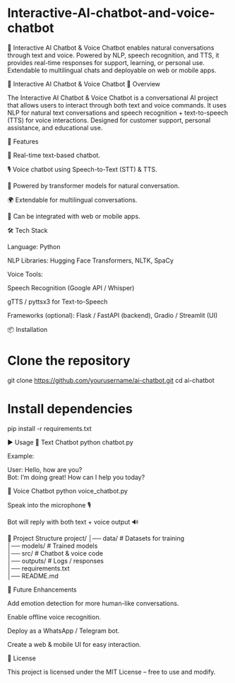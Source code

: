 # Interactive-AI-chatbot-and-voice-chatbot
🤖 Interactive AI Chatbot &amp; Voice Chatbot enables natural conversations through text and voice. Powered by NLP, speech recognition, and TTS, it provides real-time responses for support, learning, or personal use. Extendable to multilingual chats and deployable on web or mobile apps.

🤖 Interactive AI Chatbot & Voice Chatbot
📖 Overview

The Interactive AI Chatbot & Voice Chatbot is a conversational AI project that allows users to interact through both text and voice commands. It uses NLP for natural text conversations and speech recognition + text-to-speech (TTS) for voice interactions.
Designed for customer support, personal assistance, and educational use.

🚀 Features

💬 Real-time text-based chatbot.

🎙️ Voice chatbot using Speech-to-Text (STT) & TTS.

🧠 Powered by transformer models for natural conversation.

🌍 Extendable for multilingual conversations.

🔌 Can be integrated with web or mobile apps.

🛠️ Tech Stack

Language: Python

NLP Libraries: Hugging Face Transformers, NLTK, SpaCy

Voice Tools:

Speech Recognition (Google API / Whisper)

gTTS / pyttsx3 for Text-to-Speech

Frameworks (optional): Flask / FastAPI (backend), Gradio / Streamlit (UI)

📦 Installation
# Clone the repository
git clone https://github.com/yourusername/ai-chatbot.git
cd ai-chatbot

# Install dependencies
pip install -r requirements.txt

▶️ Usage
📝 Text Chatbot
python chatbot.py


Example:

User: Hello, how are you?  
Bot: I’m doing great! How can I help you today?  

🎤 Voice Chatbot
python voice_chatbot.py


Speak into the microphone 🎙️

Bot will reply with both text + voice output 🔊

📂 Project Structure
project/
│── data/              # Datasets for training  
│── models/            # Trained models  
│── src/               # Chatbot & voice code  
│── outputs/           # Logs / responses  
│── requirements.txt  
│── README.md  

🔮 Future Enhancements

Add emotion detection for more human-like conversations.

Enable offline voice recognition.

Deploy as a WhatsApp / Telegram bot.

Create a web & mobile UI for easy interaction.

📜 License

This project is licensed under the MIT License – free to use and modify.
